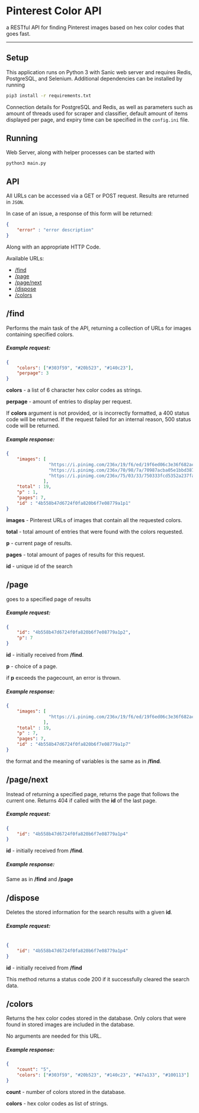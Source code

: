 # Pinterest Color API

a RESTful API for finding Pinterest images based on hex color codes that goes fast.

---



## Setup

This application runs on Python 3 with Sanic web server and requires Redis, PostgreSQL, and Selenium. Additional dependencies can be installed by running

```bash
pip3 install -r requirements.txt
```

Connection details for PostgreSQL and Redis, as well as parameters such as amount of threads used for scraper and classifier, default amount of items displayed per page, and expiry time can be specified in the `config.ini` file. 

## Running

Web Server, along with helper processes can be started with

`python3 main.py`

## API

All URLs can be accessed via a GET or POST request. Results are returned in `JSON`. 

In case of an issue, a response of this form will be returned:

```json
{
    "error" : "error description"
}
```

Along with an appropriate HTTP Code. 



Available URLs:

<!--ts-->

* [/find](#/find)
* [/page](#/page)
* [/page/next](#/page/next)
* [/dispose](#/dispose)
* [/colors](#/colors)

<!--te-->

## /find

Performs the main task of the API, returning a collection of URLs for images containing specified colors.

##### Example request:

```json
{	
    "colors": ["#303f59", "#20b523", "#140c23"],
    "perpage": 3
} 
```

**colors** - a list of 6 character hex color codes as strings. 

**perpage** - amount of entries to display per request. 

If **colors** argument is not provided, or is incorrectly formatted, a 400 status code will be returned. If the request failed for an internal reason, 500 status code will be returned.

##### Example response:

```json
{
    "images": [
        		"https://i.pinimg.com/236x/19/f6/ed/19f6ed06c3e36f682ac74df84c806c91.jpg",
        		"https://i.pinimg.com/236x/70/98/7a/70987acba05e1bbd3877e4d2f05573fb.jpg",
   				"https://i.pinimg.com/236x/75/03/33/750333fcd5352a237fa7b6b77fb938ef.jpg"	   
    		  ],
    "total" : 19,
    "p" : 1,
    "pages": 7,
    "id" : "4b558b47d6724f0fa820b6f7e08779a1p1"
}
```

**images** - Pinterest URLs of images that contain all the requested colors.

**total** - total amount of entries that were found with the colors requested.

**p** - current page of results.

**pages** - total amount of pages of results for this request.

**id** - unique id of the search



## /page 

goes to a specified page of results 

##### Example request:

```json
{	
    "id": "4b558b47d6724f0fa820b6f7e08779a1p2",
    "p": 7
} 
```

**id** - initially received from **/find**. 

**p** - choice of a page. 

if **p** exceeds the pagecount, an error is thrown.

##### Example response:

```json
{
    "images": [
        		"https://i.pinimg.com/236x/19/f6/ed/19f6ed06c3e36f682ac74df84c806c91.jpg"
    		  ],
    "total" : 19,
    "p" : 7,
    "pages": 7,
    "id" : "4b558b47d6724f0fa820b6f7e08779a1p7"
}

```

the format and the meaning of variables is the same as in **/find**.

## /page/next

Instead of returning a specified page, returns the page that follows the current one. Returns 404 if called with the **id** of the last page.

##### Example request:

```json
{
    "id": "4b558b47d6724f0fa820b6f7e08779a1p4"
}

```

**id** - initially received from **/find**.

##### Example response:

Same as in **/find** and **/page**

## /dispose

Deletes the stored information for the search results with a given  **id**.

##### Example request:

```json

{   
    "id": "4b558b47d6724f0fa820b6f7e08779a1p4"
}
```

**id** - initially received from **/find**

This method returns a status code 200 if it successfully cleared the search data. 

## /colors

Returns the hex color codes stored in the database. Only colors that were found in stored images are included in the database. 

No arguments are needed for this URL.

##### Example response:

```json
{   
    "count": "5",
    "colors": ["#303f59", "#20b523", "#140c23", "#47a133", "#100113"]
}
```

**count**  - number of colors stored in the database.

**colors** - hex color codes as list of strings. 